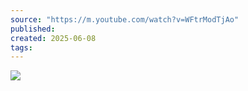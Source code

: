 ```yaml
---
source: "https://m.youtube.com/watch?v=WFtrModTjAo"
published:
created: 2025-06-08
tags:
---
```

![](https://www.youtube.com/watch?v=WFtrModTjAo)